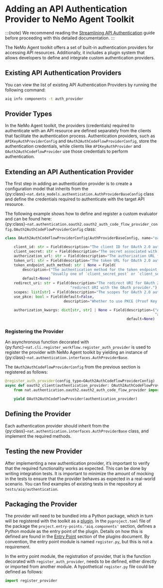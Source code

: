 <!--
SPDX-FileCopyrightText: Copyright (c) 2025, NVIDIA CORPORATION & AFFILIATES. All rights reserved.
SPDX-License-Identifier: Apache-2.0

Licensed under the Apache License, Version 2.0 (the "License");
you may not use this file except in compliance with the License.
You may obtain a copy of the License at

http://www.apache.org/licenses/LICENSE-2.0

Unless required by applicable law or agreed to in writing, software
distributed under the License is distributed on an "AS IS" BASIS,
WITHOUT WARRANTIES OR CONDITIONS OF ANY KIND, either express or implied.
See the License for the specific language governing permissions and
limitations under the License.
-->

# Adding an API Authentication Provider to NeMo Agent Toolkit
:::{note}
We recommend reading the [Streamlining API Authentication](../reference/api-authentication.md) guide before proceeding with this detailed documentation.
:::

The NeMo Agent toolkit offers a set of built-in authentication providers for accessing API resources. Additionally, it includes
a plugin system that allows developers to define and integrate custom authentication providers.

## Existing API Authentication Providers
You can view the list of existing API Authentication Providers by running the following command:
```bash
aiq info components -t auth_provider
```

## Provider Types
In the NeMo Agent toolkit, the providers (credentials) required to authenticate with an API resource are defined separately
from the clients that facilitate the authentication process. Authentication providers, such as `APIKeyAuthProviderConfig` and
`OAuth2AuthCodeFlowProviderConfig`, store the authentication credentials, while clients like `APIKeyAuthProvider` and
`OAuth2AuthCodeFlowProvider` use those credentials to perform authentication.

## Extending an API Authentication Provider
The first step in adding an authentication provider is to create a configuration model that inherits from the
{py:class}`~nat.data_models.authentication.AuthProviderBaseConfig` class and define the credentials required to
authenticate with the target API resource.

The following example shows how to define and register a custom evaluator and can be found here:
{py:class}`~nat.authentication.oauth2.oauth2_auth_code_flow_provider_config.OAuth2AuthCodeFlowProviderConfig` class:
```python
class OAuth2AuthCodeFlowProviderConfig(AuthProviderBaseConfig, name="oauth2_auth_code_flow"):

    client_id: str = Field(description="The client ID for OAuth 2.0 authentication.")
    client_secret: str = Field(description="The secret associated with the client_id.")
    authorization_url: str = Field(description="The authorization URL for OAuth 2.0 authentication.")
    token_url: str = Field(description="The token URL for OAuth 2.0 authentication.")
    token_endpoint_auth_method: str | None = Field(
        description=("The authentication method for the token endpoint. "
                     "Usually one of `client_secret_post` or `client_secret_basic`."),
        default=None)
    redirect_uri: str = Field(description="The redirect URI for OAuth 2.0 authentication. Must match the registered "
                              "redirect URI with the OAuth provider.")
    scopes: list[str] = Field(description="The scopes for OAuth 2.0 authentication.", default_factory=list)
    use_pkce: bool = Field(default=False,
                           description="Whether to use PKCE (Proof Key for Code Exchange) in the OAuth 2.0 flow.")

    authorization_kwargs: dict[str, str] | None = Field(description=("Additional keyword arguments for the "
                                                                     "authorization request."),
                                                        default=None)
```

### Registering the Provider
An asynchronous function decorated with {py:func}`~nat.cli.register_workflow.register_auth_provider` is used to register the provider with NeMo Agent toolkit by yielding an instance of
{py:class}`~nat.authentication.interfaces.AuthProviderBase`.

The `OAuth2AuthCodeFlowProviderConfig` from the previous section is registered as follows:
```python
@register_auth_provider(config_type=OAuth2AuthCodeFlowProviderConfig)
async def oauth2_client(authentication_provider: OAuth2AuthCodeFlowProviderConfig, builder: Builder):
    from nat.authentication.oauth2.oauth2_auth_code_flow_provider import OAuth2AuthCodeFlowProvider

    yield OAuth2AuthCodeFlowProvider(authentication_provider)
```

## Defining the Provider
Each authentication provider should inherit from the {py:class}`~nat.authentication.interfaces.AuthProviderBase` class, and implement the required methods.

## Testing the new Provider
After implementing a new authentication provider, it’s important to verify that the required functionality works as expected. This can be done by writing integration tests. It is important to minimize the amount of mocking in the tests to ensure that the provider behaves as expected in a real-world scenario. You can find examples of existing tests in the repository at `tests/aiq/authentication`.

## Packaging the Provider

The provider will need to be bundled into a Python package, which in turn will be registered with the toolkit as a [plugin](../extend/plugins.md). In the `pyproject.toml` file of the package the
`project.entry-points.'aiq.components'` section, defines a Python module as the entry point of the plugin. Details on how this is defined are found in the [Entry Point](../extend/plugins.md#entry-point) section of the plugins document. By convention, the entry point module is named `register.py`, but this is not a requirement.

In the entry point module, the registration of provider, that is the function decorated with `register_auth_provider`, needs to be defined, either directly or imported from another module. A hypothetical `register.py` file could be defined as follows:

```python
import register_provider
```
